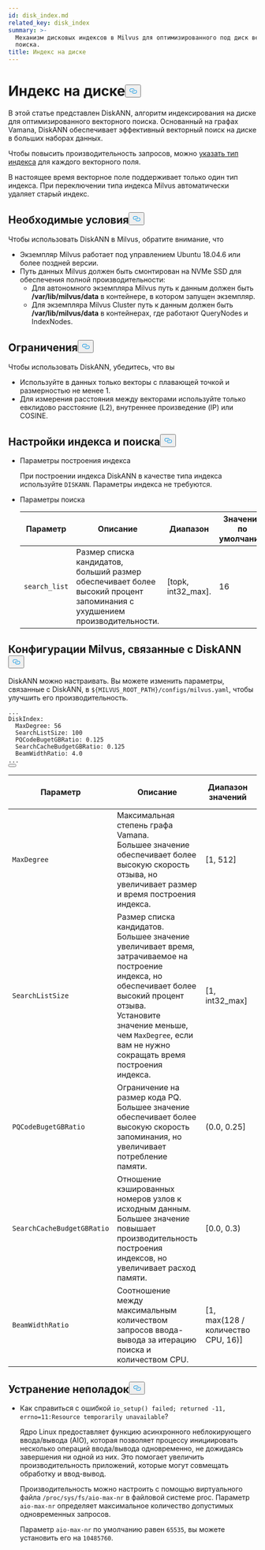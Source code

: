 ```yaml
---
id: disk_index.md
related_key: disk_index
summary: >-
  Механизм дисковых индексов в Milvus для оптимизированного под диск векторного
  поиска.
title: Индекс на диске
---
```

<h1 id="On-disk-Index" class="common-anchor-header">Индекс на диске<button data-href="#On-disk-Index" class="anchor-icon" translate="no">
      <svg translate="no"
        aria-hidden="true"
        focusable="false"
        height="20"
        version="1.1"
        viewBox="0 0 16 16"
        width="16"
      >
        <path
          fill="#0092E4"
          fill-rule="evenodd"
          d="M4 9h1v1H4c-1.5 0-3-1.69-3-3.5S2.55 3 4 3h4c1.45 0 3 1.69 3 3.5 0 1.41-.91 2.72-2 3.25V8.59c.58-.45 1-1.27 1-2.09C10 5.22 8.98 4 8 4H4c-.98 0-2 1.22-2 2.5S3 9 4 9zm9-3h-1v1h1c1 0 2 1.22 2 2.5S13.98 12 13 12H9c-.98 0-2-1.22-2-2.5 0-.83.42-1.64 1-2.09V6.25c-1.09.53-2 1.84-2 3.25C6 11.31 7.55 13 9 13h4c1.45 0 3-1.69 3-3.5S14.5 6 13 6z"
        ></path>
      </svg>
    </button></h1><p>В этой статье представлен DiskANN, алгоритм индексирования на диске для оптимизированного векторного поиска. Основанный на графах Vamana, DiskANN обеспечивает эффективный векторный поиск на диске в больших наборах данных.</p>
<p>Чтобы повысить производительность запросов, можно <a href="/docs/ru/index-vector-fields.md">указать тип индекса</a> для каждого векторного поля.</p>
<div class="alert note"> 
В настоящее время векторное поле поддерживает только один тип индекса. При переключении типа индекса Milvus автоматически удаляет старый индекс.</div>
<h2 id="Prerequisites" class="common-anchor-header">Необходимые условия<button data-href="#Prerequisites" class="anchor-icon" translate="no">
      <svg translate="no"
        aria-hidden="true"
        focusable="false"
        height="20"
        version="1.1"
        viewBox="0 0 16 16"
        width="16"
      >
        <path
          fill="#0092E4"
          fill-rule="evenodd"
          d="M4 9h1v1H4c-1.5 0-3-1.69-3-3.5S2.55 3 4 3h4c1.45 0 3 1.69 3 3.5 0 1.41-.91 2.72-2 3.25V8.59c.58-.45 1-1.27 1-2.09C10 5.22 8.98 4 8 4H4c-.98 0-2 1.22-2 2.5S3 9 4 9zm9-3h-1v1h1c1 0 2 1.22 2 2.5S13.98 12 13 12H9c-.98 0-2-1.22-2-2.5 0-.83.42-1.64 1-2.09V6.25c-1.09.53-2 1.84-2 3.25C6 11.31 7.55 13 9 13h4c1.45 0 3-1.69 3-3.5S14.5 6 13 6z"
        ></path>
      </svg>
    </button></h2><p>Чтобы использовать DiskANN в Milvus, обратите внимание, что</p>
<ul>
<li>Экземпляр Milvus работает под управлением Ubuntu 18.04.6 или более поздней версии.</li>
<li>Путь данных Milvus должен быть смонтирован на NVMe SSD для обеспечения полной производительности:<ul>
<li>Для автономного экземпляра Milvus путь к данным должен быть <strong>/var/lib/milvus/data</strong> в контейнере, в котором запущен экземпляр.</li>
<li>Для экземпляра Milvus Cluster путь к данным должен быть <strong>/var/lib/milvus/data</strong> в контейнерах, где работают QueryNodes и IndexNodes.</li>
</ul></li>
</ul>
<h2 id="Limits" class="common-anchor-header">Ограничения<button data-href="#Limits" class="anchor-icon" translate="no">
      <svg translate="no"
        aria-hidden="true"
        focusable="false"
        height="20"
        version="1.1"
        viewBox="0 0 16 16"
        width="16"
      >
        <path
          fill="#0092E4"
          fill-rule="evenodd"
          d="M4 9h1v1H4c-1.5 0-3-1.69-3-3.5S2.55 3 4 3h4c1.45 0 3 1.69 3 3.5 0 1.41-.91 2.72-2 3.25V8.59c.58-.45 1-1.27 1-2.09C10 5.22 8.98 4 8 4H4c-.98 0-2 1.22-2 2.5S3 9 4 9zm9-3h-1v1h1c1 0 2 1.22 2 2.5S13.98 12 13 12H9c-.98 0-2-1.22-2-2.5 0-.83.42-1.64 1-2.09V6.25c-1.09.53-2 1.84-2 3.25C6 11.31 7.55 13 9 13h4c1.45 0 3-1.69 3-3.5S14.5 6 13 6z"
        ></path>
      </svg>
    </button></h2><p>Чтобы использовать DiskANN, убедитесь, что вы</p>
<ul>
<li>Используйте в данных только векторы с плавающей точкой и размерностью не менее 1.</li>
<li>Для измерения расстояния между векторами используйте только евклидово расстояние (L2), внутреннее произведение (IP) или COSINE.</li>
</ul>
<h2 id="Index-and-search-settings" class="common-anchor-header">Настройки индекса и поиска<button data-href="#Index-and-search-settings" class="anchor-icon" translate="no">
      <svg translate="no"
        aria-hidden="true"
        focusable="false"
        height="20"
        version="1.1"
        viewBox="0 0 16 16"
        width="16"
      >
        <path
          fill="#0092E4"
          fill-rule="evenodd"
          d="M4 9h1v1H4c-1.5 0-3-1.69-3-3.5S2.55 3 4 3h4c1.45 0 3 1.69 3 3.5 0 1.41-.91 2.72-2 3.25V8.59c.58-.45 1-1.27 1-2.09C10 5.22 8.98 4 8 4H4c-.98 0-2 1.22-2 2.5S3 9 4 9zm9-3h-1v1h1c1 0 2 1.22 2 2.5S13.98 12 13 12H9c-.98 0-2-1.22-2-2.5 0-.83.42-1.64 1-2.09V6.25c-1.09.53-2 1.84-2 3.25C6 11.31 7.55 13 9 13h4c1.45 0 3-1.69 3-3.5S14.5 6 13 6z"
        ></path>
      </svg>
    </button></h2><ul>
<li><p>Параметры построения индекса</p>
<p>При построении индекса DiskANN в качестве типа индекса используйте <code translate="no">DISKANN</code>. Параметры индекса не требуются.</p></li>
<li><p>Параметры поиска</p>
<table>
<thead>
<tr><th>Параметр</th><th>Описание</th><th>Диапазон</th><th>Значение по умолчанию</th></tr>
</thead>
<tbody>
<tr><td><code translate="no">search_list</code></td><td>Размер списка кандидатов, больший размер обеспечивает более высокий процент запоминания с ухудшением производительности.</td><td>[topk, int32_max].</td><td>16</td></tr>
</tbody>
</table>
</li>
</ul>
<h2 id="DiskANN-related-Milvus-configurations" class="common-anchor-header">Конфигурации Milvus, связанные с DiskANN<button data-href="#DiskANN-related-Milvus-configurations" class="anchor-icon" translate="no">
      <svg translate="no"
        aria-hidden="true"
        focusable="false"
        height="20"
        version="1.1"
        viewBox="0 0 16 16"
        width="16"
      >
        <path
          fill="#0092E4"
          fill-rule="evenodd"
          d="M4 9h1v1H4c-1.5 0-3-1.69-3-3.5S2.55 3 4 3h4c1.45 0 3 1.69 3 3.5 0 1.41-.91 2.72-2 3.25V8.59c.58-.45 1-1.27 1-2.09C10 5.22 8.98 4 8 4H4c-.98 0-2 1.22-2 2.5S3 9 4 9zm9-3h-1v1h1c1 0 2 1.22 2 2.5S13.98 12 13 12H9c-.98 0-2-1.22-2-2.5 0-.83.42-1.64 1-2.09V6.25c-1.09.53-2 1.84-2 3.25C6 11.31 7.55 13 9 13h4c1.45 0 3-1.69 3-3.5S14.5 6 13 6z"
        ></path>
      </svg>
    </button></h2><p>DiskANN можно настраивать. Вы можете изменить параметры, связанные с DiskANN, в <code translate="no">${MILVUS_ROOT_PATH}/configs/milvus.yaml</code>, чтобы улучшить его производительность.</p>
<pre><code translate="no" class="language-YAML"><span class="hljs-string">...</span>
<span class="hljs-attr">DiskIndex:</span>
  <span class="hljs-attr">MaxDegree:</span> <span class="hljs-number">56</span>
  <span class="hljs-attr">SearchListSize:</span> <span class="hljs-number">100</span>
  <span class="hljs-attr">PQCodeBugetGBRatio:</span> <span class="hljs-number">0.125</span>
  <span class="hljs-attr">SearchCacheBudgetGBRatio:</span> <span class="hljs-number">0.125</span>
  <span class="hljs-attr">BeamWidthRatio:</span> <span class="hljs-number">4.0</span>
<span class="hljs-string">...</span>
<button class="copy-code-btn"></button></code></pre>
<table>
<thead>
<tr><th>Параметр</th><th>Описание</th><th>Диапазон значений</th><th>Значение по умолчанию</th></tr>
</thead>
<tbody>
<tr><td><code translate="no">MaxDegree</code></td><td>Максимальная степень графа Vamana. <br/> Большее значение обеспечивает более высокую скорость отзыва, но увеличивает размер и время построения индекса.</td><td>[1, 512]</td><td>56</td></tr>
<tr><td><code translate="no">SearchListSize</code></td><td>Размер списка кандидатов. <br/> Большее значение увеличивает время, затрачиваемое на построение индекса, но обеспечивает более высокий процент отзыва. <br/> Установите значение меньше, чем <code translate="no">MaxDegree</code>, если вам не нужно сокращать время построения индекса.</td><td>[1, int32_max]</td><td>100</td></tr>
<tr><td><code translate="no">PQCodeBugetGBRatio</code></td><td>Ограничение на размер кода PQ. <br/> Большее значение обеспечивает более высокую скорость запоминания, но увеличивает потребление памяти.</td><td>(0.0, 0.25]</td><td>0.125</td></tr>
<tr><td><code translate="no">SearchCacheBudgetGBRatio</code></td><td>Отношение кэшированных номеров узлов к исходным данным. <br/> Большее значение повышает производительность построения индексов, но увеличивает расход памяти.</td><td>[0.0, 0.3)</td><td>0.10</td></tr>
<tr><td><code translate="no">BeamWidthRatio</code></td><td>Соотношение между максимальным количеством запросов ввода-вывода за итерацию поиска и количеством CPU.</td><td>[1, max(128 / количество CPU, 16)]</td><td>4.0</td></tr>
</tbody>
</table>
<h2 id="Troubleshooting" class="common-anchor-header">Устранение неполадок<button data-href="#Troubleshooting" class="anchor-icon" translate="no">
      <svg translate="no"
        aria-hidden="true"
        focusable="false"
        height="20"
        version="1.1"
        viewBox="0 0 16 16"
        width="16"
      >
        <path
          fill="#0092E4"
          fill-rule="evenodd"
          d="M4 9h1v1H4c-1.5 0-3-1.69-3-3.5S2.55 3 4 3h4c1.45 0 3 1.69 3 3.5 0 1.41-.91 2.72-2 3.25V8.59c.58-.45 1-1.27 1-2.09C10 5.22 8.98 4 8 4H4c-.98 0-2 1.22-2 2.5S3 9 4 9zm9-3h-1v1h1c1 0 2 1.22 2 2.5S13.98 12 13 12H9c-.98 0-2-1.22-2-2.5 0-.83.42-1.64 1-2.09V6.25c-1.09.53-2 1.84-2 3.25C6 11.31 7.55 13 9 13h4c1.45 0 3-1.69 3-3.5S14.5 6 13 6z"
        ></path>
      </svg>
    </button></h2><ul>
<li><p>Как справиться с ошибкой <code translate="no">io_setup() failed; returned -11, errno=11:Resource temporarily unavailable</code>?</p>
<p>Ядро Linux предоставляет функцию асинхронного неблокирующего ввода/вывода (AIO), которая позволяет процессу инициировать несколько операций ввода/вывода одновременно, не дожидаясь завершения ни одной из них. Это помогает увеличить производительность приложений, которые могут совмещать обработку и ввод-вывод.</p>
<p>Производительность можно настроить с помощью виртуального файла <code translate="no">/proc/sys/fs/aio-max-nr</code> в файловой системе proc. Параметр <code translate="no">aio-max-nr</code> определяет максимальное количество допустимых одновременных запросов.</p>
<p>Параметр <code translate="no">aio-max-nr</code> по умолчанию равен <code translate="no">65535</code>, вы можете установить его на <code translate="no">10485760</code>.</p></li>
</ul>
